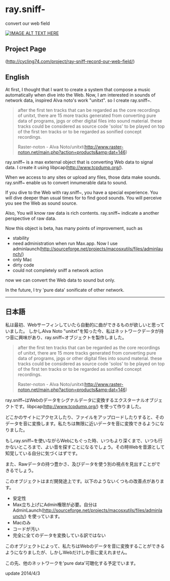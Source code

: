 ray.sniff-
==========

convert our web field

[![IMAGE ALT TEXT HERE](http://img.youtube.com/vi/EsE90BRTuCc/0.jpg)](http://www.youtube.com/watch?v=EsE90BRTuCc)

Project Page
-----------
(http://cycling74.com/project/ray-sniff-record-our-web-field/)

English
-----------
At first, I thought that I want to create a system that compose a music automatically when dive into the Web.
Now, I am interested in sounds of network data, inspired Alva noto's work "unitxt". so I create ray.sniff~.

> after the first ten tracks that can be regarded as the core recordings of unitxt, there are 15 more tracks generated from converting pure data of programs, jpgs or other digital files into sound material. these tracks could be considered as source code 'solos' to be played on top of the first ten tracks or to be regarded as sonified concept recordings.
>
> Raster-noton - Alva Noto/unitxt(http://www.raster-noton.net/main.php?action=products&amp;dat=146)

ray.sniff~ is a max external object that is converting Web data to signal data. I create it using libpcap(http://www.tcpdump.org/).

When we access to any sites or upload any files, those data make sounds. ray.sniff~ enable us to convert innumerable data to sound.

If you dive to the Web with ray.sniff~, you have a special experience. You will dive deeper than usual times for to find good sounds. You will perceive you see the Web as sound source.

Also, You will know raw data is rich contents. ray.sniff~ indicate a another perspective of raw data.

Now this object is beta, has many points of improvement, such as

* stability
* need administration when run Max.app. Now I use adminlaunch(http://sourceforge.net/projects/macosxutils/files/adminlaunch/)
* only Mac
* dirty code
* could not completely sniff a network action

now we can convert the Web data to sound but only.

In the future, I try 'pure data' sonificate of other network.


-----------------------------------------------------
日本語
-----------------

私は最初、Webサーフィンしていたら自動的に曲ができるものが欲しいと思っていました。
しかしAlva Noto "unitxt"を知った今、私はネットワークデータが持つ音に興味があり、ray.sniff~オブジェクトを製作しました。

> after the first ten tracks that can be regarded as the core recordings of unitxt, there are 15 more tracks generated from converting pure data of programs, jpgs or other digital files into sound material. these tracks could be considered as source code 'solos' to be played on top of the first ten tracks or to be regarded as sonified concept recordings.
>
> Raster-noton - Alva Noto/unitxt(http://www.raster-noton.net/main.php?action=products&amp;dat=146)

ray.sniff~はWebのデータをシグナルデータに変換するエクスターナルオブジェクトです。libpcap(http://www.tcpdump.org/) を使って作りました。

どこかのサイトにアクセスしたり、ファイルをアップロードしたりすると、そのデータを音に変換します。私たちは無限に近いデータを音に変換できるようになりました。

もしray.sniff~を使いながらWebにもぐった時、いつもより深くまで、いつも行かないところまで、よい音を探すことになるでしょう。その時Webを音源として知覚している自分に気づくはずです。

また、Rawデータの持つ豊かさ、及びデータを使う別の視点を見出すことができるでしょう。

このオブジェクトはまだ開発途上です。以下のようないくつもの改善点があります。

* 安定性
* Max立ち上げにAdmin権限が必要。自分はAdminLaunch(http://sourceforge.net/projects/macosxutils/files/adminlaunch/) を使っています。
* Macのみ
* コードが汚い
* 完全に全てのデータを変換している訳ではない

このオブジェクトによって、私たちはWebのデータを音に変換することができるようになりましたが、しかしWebだけしか音に変えれません。

この先、他のネットワークを'pure data'可聴化する予定でいます。

update 2014/4/3
